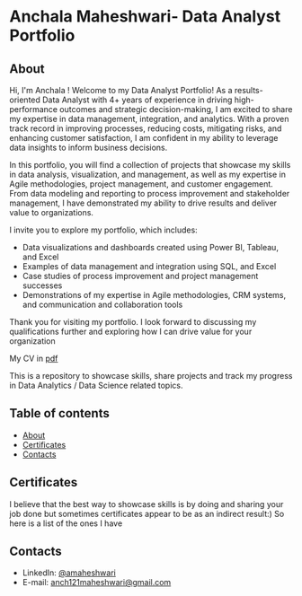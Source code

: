 # Anchala Maheshwari- Data Analyst Portfolio 

## About
Hi, I'm Anchala ! Welcome to my Data Analyst Portfolio! As a results-oriented Data Analyst with 4+ years of experience in driving high-performance outcomes and strategic decision-making, I am excited to share my expertise in data management, integration, and analytics. With a proven track record in improving processes, reducing costs, mitigating risks, and enhancing customer satisfaction, I am confident in my ability to leverage data insights to inform business decisions.

In this portfolio, you will find a collection of projects that showcase my skills in data analysis, visualization, and management, as well as my expertise in Agile methodologies, project management, and customer engagement. From data modeling and reporting to process improvement and stakeholder management, I have demonstrated my ability to drive results and deliver value to organizations.

I invite you to explore my portfolio, which includes:

- Data visualizations and dashboards created using Power BI, Tableau, and Excel
- Examples of data management and integration using SQL, and Excel
- Case studies of process improvement and project management successes
- Demonstrations of my expertise in Agile methodologies, CRM systems, and communication and collaboration tools

Thank you for visiting my portfolio. I look forward to discussing my qualifications further and exploring how I can drive value for your organization

My CV in [pdf](https://github.com/anchalama/README.md/blob/main/ANCHALA%20MAHESHWARI.BA%20%20%20%20%20%20%20%20%20%20%20%20%20%20%20%20%20%20%20%20%20%20%20%20%20%20%20%20%20%20%20%20%20%20%20%20%20%20%20%20%20%20%20%20%20%20%20%20%20%20%20%20%20%20%20%20%20%20%20%20%20%20%20%20%20%20%20%20%20%20%20%20%20%20%20%20%20%20%20%20%20%20%20%20%20%20%20%20%20%20%20%20%20%20%20%20%20%20%20.docx)

This is a repository to showcase skills, share projects and track my progress in Data Analytics / Data Science related topics.

## Table of contents
- [About](#about)
- [Certificates](#certificates)
- [Contacts](#contacts)
## Certificates
I believe that the best way to showcase skills is by doing and sharing your job done but sometimes certificates appear to be as an indirect result:) So here is a list of the ones I have 

## Contacts
- LinkedIn: [@amaheshwari](https://www.linkedin.com/in/anchala-maheshwari-aa2168130/)
- E-mail:  anch121maheshwari@gmail.com
